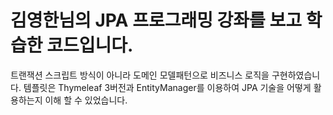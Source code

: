 # 김영한님의 JPA 프로그래밍 강좌를 보고 학습한 코드입니다.

트랜잭션 스크립트 방식이 아니라 도메인 모델패턴으로 비즈니스 로직을 구현하였습니다.
템플릿은 Thymeleaf 3버전과 EntityManager를 이용하여 JPA 기술을 어떻게 활용하는지 이해 할 수 있었습니다. 
